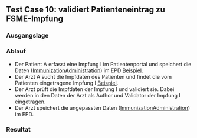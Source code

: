 ## Test Case 10: validiert Patienteneintrag zu FSME-Impfung

### Ausgangslage


### Ablauf
* Der Patient A erfasst eine Impfung I im Patientenportal und speichert die Daten ([ImmunizationAdministration](immunization-administration-document.html)) im EPD [Beispiel](Bundle-D1-P-G1.html).
* Der Arzt A sucht die Impfdaten des Patienten und findet die vom Patienten eingetragene Impfung I [Beispiel](Immunization-TC01_IMMUN1_patient.html).
* Der Arzt prüft die Impfdaten der Impfung I und validiert sie. Dabei werden in den Daten der Arzt als Author und Validator der Impfung I eingetragen.
* Der Arzt speichert die angepassten Daten ([ImmunizationAdministration](immunization-administration-document.html)) im EPD.


### Resultat


